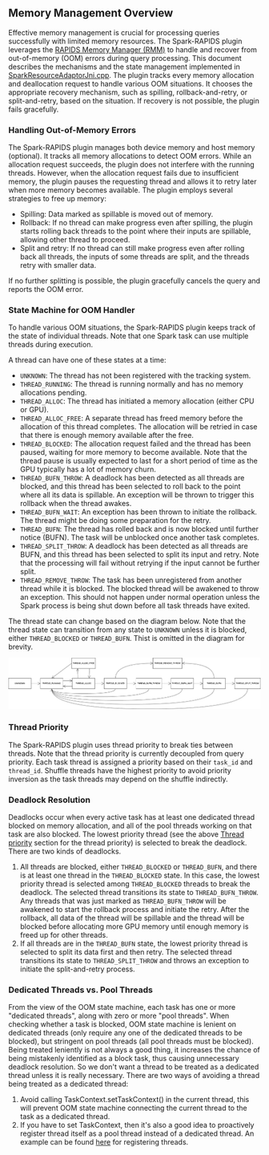 ## Memory Management Overview

Effective memory management is crucial for processing queries successfully with limited memory resources.
The Spark-RAPIDS plugin leverages the [RAPIDS Memory Manager (RMM)](https://github.com/rapidsai/rmm) to handle and recover from out-of-memory (OOM) errors during query processing. This document describes the mechanisms and the state management implemented in [SparkResourceAdaptorJni.cpp](../src/main/cpp/src/SparkResourceAdaptorJni.cpp). The plugin tracks every memory allocation and deallocation request to handle various OOM situations. It chooses the appropriate recovery mechanism, such as spilling, rollback-and-retry, or split-and-retry, based on the situation. If recovery is not possible, the plugin fails gracefully.


### Handling Out-of-Memory Errors

The Spark-RAPIDS plugin manages both device memory and host memory (optional). It tracks all memory allocations to detect OOM errors. While an allocation request succeeds, the plugin does not interfere with the running threads. However, when the allocation request fails due to insufficient memory, the plugin pauses the requesting thread and allows it to retry later when more memory becomes available. The plugin employs several strategies to free up memory:

- Spilling: Data marked as spillable is moved out of memory.
- Rollback: If no thread can make progress even after spilling, the plugin starts rolling back threads to the point where their inputs are spillable, allowing other thread to proceed.
- Split and retry: If no thread can still make progress even after rolling back all threads, the inputs of some threads are split, and the threads retry with smaller data.

If no further splitting is possible, the plugin gracefully cancels the query and reports the OOM error.

### State Machine for OOM Handler

To handle various OOM situations, the Spark-RAPIDS plugin keeps track of the state of individual threads. Note that one Spark task can use multiple threads during execution.

A thread can have one of these states at a time:

- `UNKNOWN`: The thread has not been registered with the tracking system.
- `THREAD_RUNNING`: The thread is running normally and has no memory allocations pending.
- `THREAD_ALLOC`: The thread has initiated a memory allocation (either CPU or GPU).
- `THREAD_ALLOC_FREE`: A separate thread has freed memory before the allocation of this thread completes. The allocation will be retried in case that there is enough memory available after the free.
- `THREAD_BLOCKED`: The allocation request failed and the thread has been paused, waiting for more memory to become available. Note that the thread pause is usually expected to last for a short period of time as the GPU typically has a lot of memory churn. 
- `THREAD_BUFN_THROW`: A deadlock has been detected as all threads are blocked, and this thread has been selected to roll back to the point where all its data is spillable. An exception will be thrown to trigger this rollback when the thread awakes.
- `THREAD_BUFN_WAIT`: An exception has been thrown to initiate the rollback. The thread might be doing some preparation for the retry.
- `THREAD_BUFN`: The thread has rolled back and is now blocked until further notice (BUFN). The task will be unblocked once another task completes.
- `THREAD_SPLIT_THROW`: A deadlock has been detected as all threads are BUFN, and this thread has been selected to split its input and retry. Note that the processing will fail without retrying if the input cannot be further split.
- `THREAD_REMOVE_THROW`: The task has been unregistered from another thread while it is blocked. The blocked thread will be awakened to throw an exception. This should not happen under normal operation unless the Spark process is being shut down before all task threads have exited.

The thread state can change based on the diagram below. Note that the thread state can transition from any state to `UNKNOWN` unless it is blocked, either `THREAD_BLOCKED` or `THREAD_BUFN`. Thist is omitted in the diagram for brevity.

![alt text](img/memory_state_machine.png "Thread state machine")

### Thread Priority

The Spark-RAPIDS plugin uses thread priority to break ties between threads.
Note that the thread priority is currently decoupled from query priority. Each task thread is assigned a priority based on their `task_id` and `thread_id`. 
Shuffle threads have the highest priority to avoid priority inversion as the task threads may depend on the shuffle indirectly.

### Deadlock Resolution

Deadlocks occur when every active task has at least one dedicated thread blocked on memory allocation, and all of the pool threads working on that task are also blocked.
The lowest priority thread (see the above [Thread priority](thread-priority) section for the thread priority) is selected to break the deadlock. There are two kinds of deadlocks.

1) All threads are blocked, either `THREAD_BLOCKED` or `THREAD_BUFN`, and there is at least one thread in the `THREAD_BLOCKED` state.
In this case, the lowest priority thread is selected among `THREAD_BLOCKED` threads to break the deadlock.
The selected thread transitions its state to `THREAD_BUFN_THROW`. Any threads that was just marked as `THREAD_BUFN_THROW` will be awakened to start the rollback process and initiate the retry.
After the rollback, all data of the thread will be spillable and the thread will be blocked before allocating more GPU memory until enough memory is freed up for other threads.
2) If all threads are in the `THREAD_BUFN` state, the lowest priority thread is selected to split its data first and then retry.
The selected thread transitions its state to `THREAD_SPLIT_THROW` and throws an exception to initiate the split-and-retry process.

### Dedicated Threads vs. Pool Threads

From the view of the OOM state machine, each task has one or more "dedicated threads", along with zero or more "pool threads". When checking whether a task is blocked, OOM state machine is lenient on dedicated threads (only require any one of the dedicated threads to be blocked), but stringent on pool threads (all pool threads must be blocked). Being treated leniently is not always a good thing, it increases the chance of being mistakenly identified as a block task, thus causing unnecessary deadlock resolution. So we don't want a thread to be treated as a dedicated thread unless it is really necessary. There are two ways of avoiding a thread being treated as a dedicated thread:

1. Avoid calling TaskContext.setTaskContext() in the current thread, this will prevent OOM state machine connecting the current thread to the task as a dedicated thread. 
2. If you have to set TaskContext, then it's also a good idea to proactively register thread itself as a pool thread instead of a dedicated thread. An example can be found [here](https://github.com/NVIDIA/spark-rapids/blob/c39f6a6004b0cf684ca526172e87b2bd4481eb3a/sql-plugin/src/main/scala/com/nvidia/spark/rapids/GpuOrcScan.scala#L2056) for registering threads.
